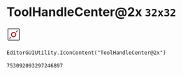 # ToolHandleCenter@2x `32x32`
<img src="/img/ToolHandleCenter@2x.png" width=32 height=32>

``` CSharp
EditorGUIUtility.IconContent("ToolHandleCenter@2x")
```
```
753092093297246897
```
